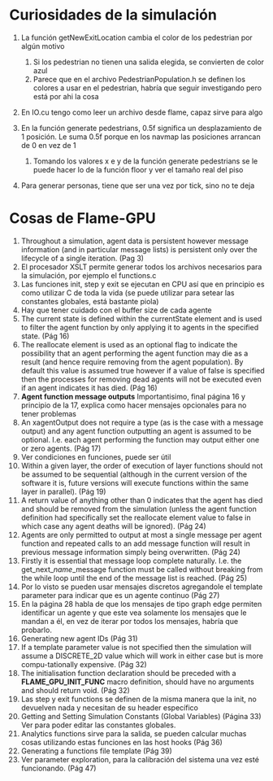 # Curiosidades de la simulación

1. La función getNewExitLocation cambia el color de los pedestrian por algún motivo
   1. Si los pedestrian no tienen una salida elegida, se convierten de color azul
   2. Parece que en el archivo PedestrianPopulation.h se definen los colores a
      usar en el pedestrian, habría que seguir investigando pero está por ahi la
      cosa

2. En IO.cu tengo como leer un archivo desde flame, capaz sirve para algo
3. En la función generate pedestrians, 0.5f significa un desplazamiento de 1
   posición. Le suma 0.5f porque en los navmap las posiciones arrancan de 0 en
   vez de 1
   1. Tomando los valores x e y de la función generate pedestrians se le puede
      hacer lo de la función floor y ver el tamaño real del piso
4. Para generar personas, tiene que ser una vez por tick, sino no te deja

# Cosas de Flame-GPU

1. Throughout a simulation, agent data is persistent however message information (and in particular message lists) is persistent only over the lifecycle of a single iteration. (Pag 3)
2. El procesador XSLT permite generar todos los archivos necesarios para la simulación, por ejemplo el functions.c
3. Las funciones init, step y exit se ejecutan en CPU así que en principio es como utilizar C de toda la vida (se puede utilizar para setear las constantes globales, está bastante piola)
4. Hay que tener cuidado con el buffer size de cada agente
5. The current state is defined within the currentState element and is used to filter the agent function by only applying it to agents in the specified state. (Pág 16)
6. The reallocate element is used as an optional flag to indicate the possibility that an agent performing the agent function may die as a result (and hence require removing from the agent population). By default this value is assumed true however if a value of false is specified then the processes for removing dead agents will not be executed even if an agent indicates it has died. (Pág 16)
7. **Agent function message outputs** Importantisimo, final página 16 y principio de la 17, explica como hacer mensajes opcionales para no tener problemas
8. An xagentOutput does not require a type (as is the case with a message output) and any agent function outputting an agent is assumed to be optional. I.e. each agent performing the function may output either one or zero agents. (Pág 17)
9. Ver condiciones en funciones, puede ser útil
10. Within a given layer, the order of execution of layer functions should not be assumed to be sequential (although in the current version of the software it is, future versions will execute functions within the same layer in parallel). (Pág 19)
11. A return value of anything other than 0 indicates that the agent has died and should be removed from the simulation (unless the agent function definition had specifically set the reallocate element value to false in which case any agent deaths will be ignored). (Pág 24)
12. Agents are only permitted to output at most a single message per agent function and repeated calls to an add message function will result in previous message information simply being overwritten. (Pág 24)
13. Firstly it is essential that message loop complete naturally. I.e. the get_next_*name*_message function must be called without breaking from the while loop until the end of the message list is reached. (Pág 25)
14. Por lo visto se pueden usar mensajes discretos agregandole el template parameter <continuous> para indicar que es un agente continuo (Pág 27)
15. En la página 28 habla de que los mensajes de tipo graph edge permiten identificar un agente y que este vea solamente los mensajes que le mandan a él, en vez de iterar por todos los mensajes, habría que probarlo.
16. Generating new agent IDs (Pág 31)
17. If a template parameter value is not specified then the simulation will assume a DISCRETE_2D value which will work in either case but is more compu-tationally expensive. (Pág 32)
18. The initialisation function declaration should be preceded with a __FLAME_GPU_INIT_FUNC__ macro definition, should have no arguments and should return void. (Pág 32)
19. Las step y exit functions se definen de la misma manera que la init, no devuelven nada y necesitan de su header específico
20. Getting and Setting Simulation Constants (Global Variables) (Página 33) Ver para poder editar las constantes globales.
21. Analytics functions sirve para la salida, se pueden calcular muchas cosas utilizando estas funciones en las host hooks (Pág 36)
22. Generating a functions file template (Pág 39)
23. Ver parameter exploration, para la calibración del sistema una vez esté funcionando. (Pág 47)